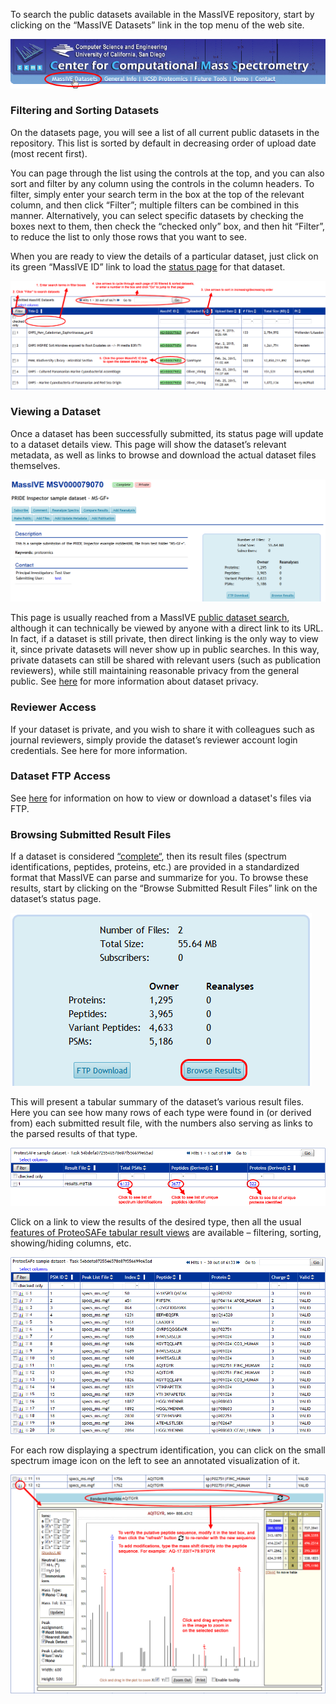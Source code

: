 To search the public datasets available in the MassIVE repository, start by clicking on the “MassIVE Datasets” link in the top menu of the web site.

![](img/access_public_datasets/MassIVE_dataset_browsing.png)

### Filtering and Sorting Datasets

On the datasets page, you will see a list of all current public datasets in the repository. This list is sorted by default in decreasing order of upload date (most recent first).

You can page through the list using the controls at the top, and you can also sort and filter by any column using the controls in the column headers. To filter, simply enter your search term in the box at the top of the relevant column, and then click “Filter”; multiple filters can be combined in this manner. Alternatively, you can select specific datasets by checking the boxes next to them, then check the “checked only” box, and then hit “Filter”, to reduce the list to only those rows that you want to see.

When you are ready to view the details of a particular dataset, just click on its green “MassIVE ID” link to load the [status page](#viewing-a-dataset) for that dataset.

![](img/access_public_datasets/MassIVE_dataset_list.png)

### Viewing a Dataset

Once a dataset has been successfully submitted, its status page will update to a dataset details view. This page will show the dataset’s relevant metadata, as well as links to browse and download the actual dataset files themselves.

![](img/access_public_datasets/MassIVE_dataset_page.png)

This page is usually reached from a MassIVE [public dataset search](#browsing-submitted-result-files), although it can technically be viewed by anyone with a direct link to its URL. In fact, if a dataset is still private, then direct linking is the only way to view it, since private datasets will never show up in public searches. In this way, private datasets can still be shared with relevant users (such as publication reviewers), while still maintaining reasonable privacy from the general public. See [here](submit_data.md#make-public) for more information about dataset privacy.

### Reviewer Access

If your dataset is private, and you wish to share it with colleagues such as journal reviewers, simply provide the dataset’s reviewer account login credentials. See here for more information.

### Dataset FTP Access

See [here](download_data.md) for information on how to view or download a dataset's files via FTP.

### Browsing Submitted Result Files

If a dataset is considered [“complete“](submit_data.md#MassIVEDatasetSubmission-SubmissionTypes), then its result files (spectrum identifications, peptides, proteins, etc.) are provided in a standardized format that MassIVE can parse and summarize for you. To browse these results, start by clicking on the “Browse Submitted Result Files” link on the dataset’s status page.

![](img/access_public_datasets/MassIVE_browse_results.png)

This will present a tabular summary of the dataset’s various result files. Here you can see how many rows of each type were found in (or derived from) each submitted result file, with the numbers also serving as links to the parsed results of that type.

![](img/access_public_datasets/MassIVE_result_files.png)

Click on a link to view the results of the desired type, then all the usual [features of ProteoSAFe tabular result views](#filtering-and-sorting-datasets) are available – filtering, sorting, showing/hiding columns, etc.

![](img/access_public_datasets/MassIVE_result_view.png)

For each row displaying a spectrum identification, you can click on the small spectrum image icon on the left to see an annotated visualization of it.

![](img/access_public_datasets/MassIVE_result_image.png)
